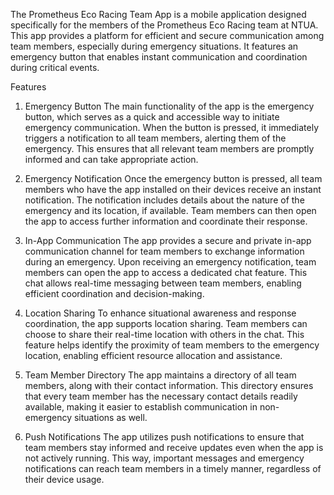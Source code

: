 The Prometheus Eco Racing Team App is a mobile application designed specifically for the members of the Prometheus Eco Racing team at NTUA. This app provides a platform for efficient and secure communication among team members, especially during emergency situations. It features an emergency button that enables instant communication and coordination during critical events.

Features
1. Emergency Button
The main functionality of the app is the emergency button, which serves as a quick and accessible way to initiate emergency communication. When the button is pressed, it immediately triggers a notification to all team members, alerting them of the emergency. This ensures that all relevant team members are promptly informed and can take appropriate action.

2. Emergency Notification
Once the emergency button is pressed, all team members who have the app installed on their devices receive an instant notification. The notification includes details about the nature of the emergency and its location, if available. Team members can then open the app to access further information and coordinate their response.

3. In-App Communication
The app provides a secure and private in-app communication channel for team members to exchange information during an emergency. Upon receiving an emergency notification, team members can open the app to access a dedicated chat feature. This chat allows real-time messaging between team members, enabling efficient coordination and decision-making.

4. Location Sharing
To enhance situational awareness and response coordination, the app supports location sharing. Team members can choose to share their real-time location with others in the chat. This feature helps identify the proximity of team members to the emergency location, enabling efficient resource allocation and assistance.

5. Team Member Directory
The app maintains a directory of all team members, along with their contact information. This directory ensures that every team member has the necessary contact details readily available, making it easier to establish communication in non-emergency situations as well.

6. Push Notifications
The app utilizes push notifications to ensure that team members stay informed and receive updates even when the app is not actively running. This way, important messages and emergency notifications can reach team members in a timely manner, regardless of their device usage.
